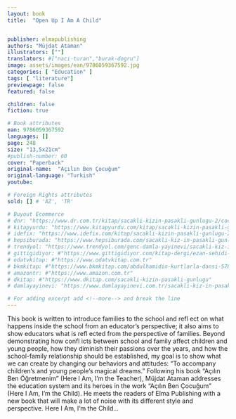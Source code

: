 ```yaml
---
layout: book
title:  "Open Up I Am A Child"


publisher: elmapublishing
authors: "Müjdat Ataman"
illustrators: [""]
translators: #["naci-turan","burak-dogru"]
image: assets/images/ean/9786059367592.jpg
categories: [ "Education" ]
tags: [ "literature"]
previewpage: false
featured: false

children: false
fiction: true

# Book attributes
ean: 9786059367592
languages: []
page: 248
size: "13,5x21cm"
#publish-number: 60
cover: "Paperback"
original-name:  "Açılın Ben Çocuğum"
original-language: "Turkish"
youtube:

# Foreign Rights attributes
sold: [] # 'AZ', 'TR'

# Buyout Ecommerce
# dnr: "https://www.dr.com.tr/kitap/sacakli-kizin-pasakli-gunlugu-2/cocuk-ve-genclik/genclik-10-yas/roman-oyku/urunno=0001893059001"
# kitapyurdu: "https://www.kitapyurdu.com/kitap/sacakli-kizin-pasakli-gunlugu-2-/560122.html&filter_name=Sa%C3%A7akl%C4%B1+K%C4%B1z%27%C4%B1n+Pasakl%C4%B1+G%C3%BCnl%C3%BC%C4%9F%C3%BC+2"
# idefix: "https://www.idefix.com/kitap/sacakli-kizin-pasakli-gunlugu-2/cocuk-ve-genclik/genclik-10-yas/roman-oyku/urunno=0001893059001"
# hepsiburada: "https://www.hepsiburada.com/sacakli-kiz-in-pasakli-gunlugu-2-damla-yayinevi-p-HBV000012ER86"
# trendyol: "https://www.trendyol.com/genc-damla-yayinevi/sacakli-kiz-in-pasakli-gunlugu-2-p-54825777"
# gittigidiyor: #"https://www.gittigidiyor.com/kitap-dergi/ezan-sehidi-adnan-menderes_pdp_732728793"
# odatvkitap: #"https://www.odatvkitap.com.tr"
# bkmkitap: #"https://www.bkmkitap.com/abdulhamidin-kurtlarla-dansi-578226"
# amazontr: #"https://www.amazon.com.tr"
# dkitap: #"https://www.dkitap.com/sacakli-kizin-pasakli-gunlugu"
# damlayayinevi: "https://www.damlayayinevi.com.tr/sacakli-kiz-in-pasakli-gunlugu-2-bu-iste-bi-terslik-var"

# For adding excerpt add <!--more--> and break the line
---
```

This book is written to introduce families to the
school and refl ect on what happens inside the
school from an educator’s perspective; it also
aims to show educators what is refl ected from the
perspective of families. Beyond demonstrating how
confl icts between school and family affect children
and young people, how they diminish their passions over the years, and how the school-family
relationship should be established, my goal is to
show what we can create by changing our behaviors and attitudes: “To accompany children’s and
young people’s magical dreams.”
Following his book “Açılın Ben Öğretmenim”
(Here I Am, I’m the Teacher), Müjdat Ataman
addresses the education system and its heroes in
the work “Açılın Ben Çocuğum” (Here I Am, I’m the
Child). He meets the readers of Elma Publishing
with a new book that will make a lot of noise with
its different style and perspective.
Here I Am, I’m the Child...
<!--more--> 

